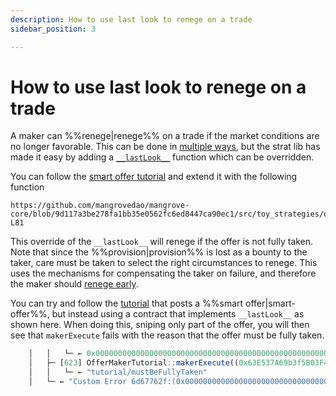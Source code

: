 ```yaml
---
description: How to use last look to renege on a trade
sidebar_position: 3

---
```


# How to use last look to renege on a trade

A maker can %%renege|renege%% on a trade if the market conditions are no longer favorable. This can be done in [multiple ways](../../contracts/technical-references/taking-and-making-offers/reactive-offer/maker-contract.md), but the strat lib has made it easy by adding a [`__lastLook__`](../technical-references/code/strategies/MangroveOffer.md#lastlook) function which can be overridden.

You can follow the [smart offer tutorial](../getting-started/smart-offer.md) and extend it with the following function

```solidity reference title="OfferMakerTutorial.sol"
https://github.com/mangrovedao/mangrove-core/blob/9d117a3be278fa1bb35e0562fc6ed8447ca90ec1/src/toy_strategies/offer_maker/tutorial/OfferMakerTutorialResidual.sol#L77-L81
```

This override of the `__lastLook__` will renege if the offer is not fully taken. Note that since the %%provision|provision%% is lost as a bounty to the taker, care must be taken to select the right circumstances to renege. This uses the mechanisms for compensating the taker on failure, and therefore the maker should [renege early](../../contracts/background/taker-compensation.md#encouraging-early-renege).

You can try and follow the [tutorial](../getting-started/smart-offer.md) that posts a %%smart offer|smart-offer%%, but instead using a contract that implements `__lastLook__` as shown here. When doing this, sniping only part of the offer, you will then see that `makerExecute` fails with the reason that the offer must be fully taken.

```js
    │   │   └─ ← 0x0000000000000000000000000000000000000000000000000000000000000001
    │   ├─ [623] OfferMakerTutorial::makerExecute((0x63E537A69b3f5B03F4f46c5765c82861BD874b6e, 0xC87385b5E62099f92d490750Fcd6C901a524BBcA, 565, 13965252376515437924197781608061731723491045742767017537776374226616320, 100000000000000000, 170000000000000000000, 114972889140951241694864433974031885472888135242322246917362470694355803832320, 95685385232850624329487581946028423310341827134083876137913628388789126692864, 452312848583266388373324160192082719549164520795168960635552751154278432768)) 
    │   │   └─ ← "tutorial/mustBeFullyTaken"
    │   └─ ← "Custom Error 6d67762f:(0x0000000000000000000000000000000000000000, 15120238736495)"
```
